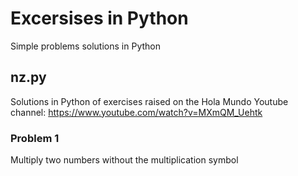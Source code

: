 # Excersises in Python
Simple problems solutions in Python

## nz.py
Solutions in Python of exercises raised on the Hola Mundo Youtube channel: https://www.youtube.com/watch?v=MXmQM_Uehtk

### Problem 1
Multiply two numbers without the multiplication symbol
